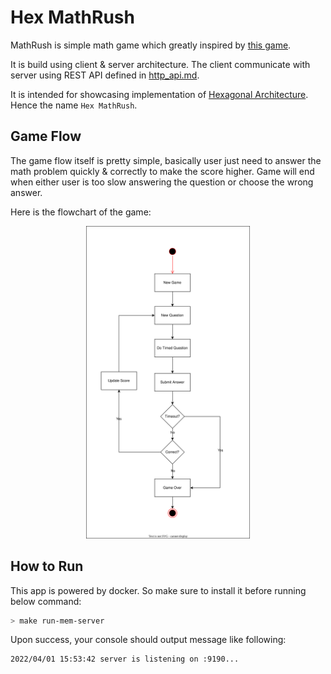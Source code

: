 # Hex MathRush

MathRush is simple math game which greatly inspired by [this game](https://apps.apple.com/sa/app/1-2-3/id953831664).

It is build using client & server architecture. The client communicate with server using REST API defined in [http_api.md](./docs/http_api.md).

It is intended for showcasing implementation of [Hexagonal Architecture](https://medium.com/@matiasvarela/hexagonal-architecture-in-go-cfd4e436faa3). Hence the name `Hex MathRush`.

## Game Flow

The game flow itself is pretty simple, basically user just need to answer the math problem quickly & correctly to make the score higher. Game will end when either user is too slow answering the question or choose the wrong answer.

Here is the flowchart of the game:

<p align="center">
    <img src="./docs/game_flow.svg" alt="Game Flow" height="500" />
</p>

## How to Run

This app is powered by docker. So make sure to install it before running below command:

```bash
> make run-mem-server
```

Upon success, your console should output message like following:

```bash
2022/04/01 15:53:42 server is listening on :9190...
```
